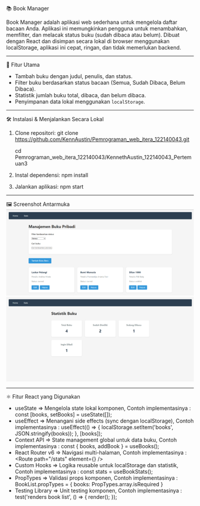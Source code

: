 📚 Book Manager

Book Manager adalah aplikasi web sederhana untuk mengelola daftar bacaan Anda. Aplikasi ini memungkinkan pengguna untuk menambahkan, memfilter, dan melacak status buku (sudah dibaca atau belum). Dibuat dengan React dan disimpan secara lokal di browser menggunakan localStorage, aplikasi ini cepat, ringan, dan tidak memerlukan backend.

---

🚀 Fitur Utama
- Tambah buku dengan judul, penulis, dan status.
- Filter buku berdasarkan status bacaan (Semua, Sudah Dibaca, Belum Dibaca).
- Statistik jumlah buku total, dibaca, dan belum dibaca.
- Penyimpanan data lokal menggunakan `localStorage`.

---

🛠️ Instalasi & Menjalankan Secara Lokal
1. Clone repositori:
   git clone https://github.com/KennAustin/Pemrograman_web_itera_122140043.git

   cd Pemrograman_web_itera_122140043/KennethAustin_122140043_Pertemuan3
   
3. Instal dependensi:
   npm install
   
4. Jalankan aplikasi:
   npm start

---

🖼️ Screenshot Antarmuka
![Tampilan Beranda](./assets/home.png)
![Statistik Buku](./assets/stats.png)

---

⚛️ Fitur React yang Digunakan
- useState	 => Mengelola state lokal komponen, Contoh implementasinya : const [books, setBooks] = useState([]);
- useEffect => Menangani side effects (sync dengan localStorage), Contoh implementasinya :	useEffect(() => { localStorage.setItem('books',          JSON.stringify(books)); }, [books]);
- Context API =>	State management global untuk data buku, Contoh implementasinya :	const { books, addBook } = useBooks();
- React Router v6 => Navigasi multi-halaman, Contoh implementasinya :	<Route path="/stats" element={<Stats />} />
- Custom Hooks => Logika reusable untuk localStorage dan statistik, Contoh implementasinya :	const stats = useBookStats();
- PropTypes => Validasi props komponen, Contoh implementasinya :	BookList.propTypes = { books: PropTypes.array.isRequired }
- Testing Library => Unit testing komponen, Contoh implementasinya :	test('renders book list', () => { render(<BookList books={mockBooks} />); });

